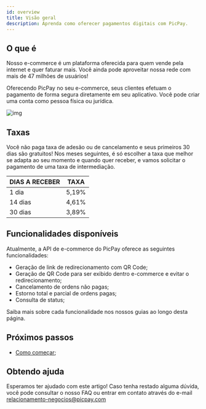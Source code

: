 ```yaml
---
id: overview
title: Visão geral
description: Aprenda como oferecer pagamentos digitais com PicPay.
---
```


## O que é

Nosso e-commerce é um plataforma oferecida para quem vende pela internet e quer faturar mais. Você ainda pode aproveitar nossa rede com mais de 47 milhões de usuários!

Oferecendo PicPay no seu e-commerce, seus clientes efetuam o pagamento de forma segura diretamente em seu aplicativo. Você pode criar uma conta como pessoa física ou jurídica.

![img](../../../static/img/guides/qrcode.png)

## Taxas

Você não paga taxa de adesão ou de cancelamento e seus primeiros 30 dias são gratuitos! Nos meses seguintes, é só escolher a taxa que melhor se adapta ao seu momento e quando quer receber, e vamos solicitar o pagamento de uma taxa de intermediação.

| DIAS A RECEBER | TAXA |
|--|--|
| 1 dia | 5,19% |
| 14 dias | 4,61% |
| 30 dias | 3,89% |

## Funcionalidades disponíveis

Atualmente, a API de e-commerce do PicPay oferece as seguintes funcionalidades:

- Geração de link de redirecionamento com QR Code;
- Geração de QR Code para ser exibido dentro e-commerce e evitar o redirecionamento;
- Cancelamento de ordens não pagas;
- Estorno total e parcial de ordens pagas;
- Consulta de status;

Saiba mais sobre cada funcionalidade nos nossos guias ao longo desta página.

## Próximos passos

- [Como começar](/checkout/intro/getting-started);

## Obtendo ajuda

Esperamos ter ajudado com este artigo! Caso tenha restado alguma dúvida, você pode consultar o nosso FAQ ou entrar em contato através do e-mail relacionamento-negocios@picpay.com
